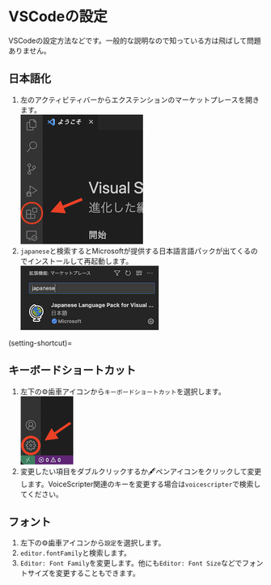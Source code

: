 # VSCodeの設定
VSCodeの設定方法などです。一般的な説明なので知っている方は飛ばして問題ありません。

## 日本語化
1. 左のアクティビティバーからエクステンションのマーケットプレースを開きます。  
![extension-icon](../images/fig-extension-icon.png)
2. `japanese`と検索するとMicrosoftが提供する日本語言語パックが出てくるのでインストールして再起動します。  
![fig-japanese](../images/fig-japanese.png)

(setting-shortcut)=
## キーボードショートカット
1. 左下の⚙️歯車アイコンから`キーボードショートカット`を選択します。  
![fig-setting](../images/fig-setting.png)
2. 変更したい項目をダブルクリックするか🖋ペンアイコンをクリックして変更します。VoiceScripter関連のキーを変更する場合は`voicescripter`で検索してください。

## フォント
1. 左下の⚙️歯車アイコンから`設定`を選択します。
2. `editor.fontFamily`と検索します。
3. `Editor: Font Family`を変更します。他にも`Editor: Font Size`などでフォントサイズを変更することもできます。
